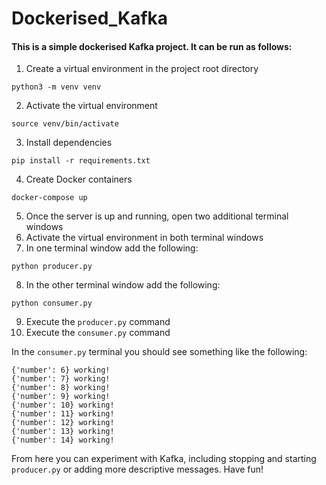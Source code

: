 # Dockerised_Kafka #

#### This is a simple dockerised Kafka project. It can be run as follows:

1. Create a virtual environment in the project root directory
``` 
python3 -m venv venv
```
2. Activate the virtual environment
``` 
source venv/bin/activate
```
3. Install dependencies
``` 
pip install -r requirements.txt
```
4. Create Docker containers
``` 
docker-compose up
```
5. Once the server is up and running, open two additional terminal windows
6. Activate the virtual environment in both terminal windows
7. In one terminal window add the following:
``` 
python producer.py
```
8. In the other terminal window add the following:
``` 
python consumer.py
```
9. Execute the ```producer.py``` command
10. Execute the ```consumer.py``` command

In the ```consumer.py``` terminal you should see something like the following:
``` 
{'number': 6} working!
{'number': 7} working!
{'number': 8} working!
{'number': 9} working!
{'number': 10} working!
{'number': 11} working!
{'number': 12} working!
{'number': 13} working!
{'number': 14} working!
```

From here you can experiment with Kafka, including stopping and starting ```producer.py``` or adding more descriptive messages. Have fun!

